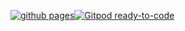[![github pages](https://github.com/Forderverein-AXA-Panz/forderverein-axa-panz.github.io/actions/workflows/gh-pages.yml/badge.svg)](https://github.com/Forderverein-AXA-Panz/forderverein-axa-panz.github.io/actions/workflows/gh-pages.yml)[![Gitpod ready-to-code](https://img.shields.io/badge/Gitpod-ready--to--code-blue?logo=gitpod)](https://gitpod.io/#https://github.com/Forderverein-AXA-Panz/forderverein-axa-panz.github.io)